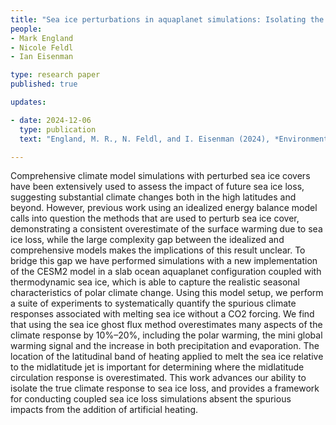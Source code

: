 ```yaml
---
title: "Sea ice perturbations in aquaplanet simulations: Isolating the physical climate responses from model interventions" 
people:
- Mark England 
- Nicole Feldl
- Ian Eisenman

type: research paper
published: true

updates:

- date: 2024-12-06
  type: publication
  text: "England, M. R., N. Feldl, and I. Eisenman (2024), *Environmental Research: Climate*, 3, 045031, [doi:10.1088/2752-5295/ad9b45](https://doi.org/10.1088/2752-5295/ad9b45)[doi:10.1088/2752-5295/ad9b45]." 

---
```


Comprehensive climate model simulations with perturbed sea ice covers have been extensively used to assess the impact of future sea ice loss, suggesting substantial climate changes both in the high latitudes and beyond. However, previous work using an idealized energy balance model calls into question the methods that are used to perturb sea ice cover, demonstrating a consistent overestimate of the surface warming due to sea ice loss, while the large complexity gap between the idealized and comprehensive models makes the implications of this result unclear. To bridge this gap we have performed simulations with a new implementation of the CESM2 model in a slab ocean aquaplanet configuration coupled with thermodynamic sea ice, which is able to capture the realistic seasonal characteristics of polar climate change. Using this model setup, we perform a suite of experiments to systematically quantify the spurious climate responses associated with melting sea ice without a CO2 forcing. We find that using the sea ice ghost flux method overestimates many aspects of the climate response by 10%–20%, including the polar warming, the mini global warming signal and the increase in both precipitation and evaporation. The location of the latitudinal band of heating applied to melt the sea ice relative to the midlatitude jet is important for determining where the midlatitude circulation response is overestimated. This work advances our ability to isolate the true climate response to sea ice loss, and provides a framework for conducting coupled sea ice loss simulations absent the spurious impacts from the addition of artificial heating.
